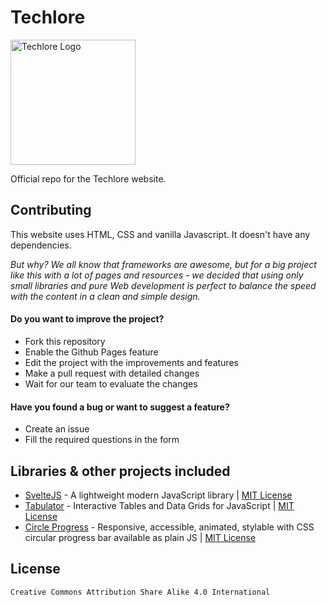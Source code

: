 # Techlore
<img src="https://techlore.tech/assets/svg/logo.svg" width="200px" alt="Techlore Logo">

Official repo for the Techlore website.

## Contributing
    
This website uses HTML, CSS and vanilla Javascript. It doesn't have any dependencies.

*But why? We all know that frameworks are awesome, but for a big project like this with a lot of pages and resources - we decided that using only small libraries and pure Web development is perfect to balance the speed with the content in a clean and simple design.*

#### Do you want to improve the project? 
- Fork this repository 
- Enable the Github Pages feature
- Edit the project with the improvements and features 
- Make a pull request with detailed changes 
- Wait for our team to evaluate the changes 

#### Have you found a bug or want to suggest a feature?
- Create an issue 
- Fill the required questions in the form 

## Libraries & other projects included 

 - [SvelteJS](http://sveltejs.com/) - A lightweight modern JavaScript library  | [MIT License](https://github.com/mattbegent/svelte/blob/master/LICENSE.md) 
 - [Tabulator](http://tabulator.info/) - Interactive Tables and Data Grids for JavaScript | [MIT License](https://github.com/olifolkerd/tabulator/blob/master/LICENSE)
 - [Circle Progress](https://tigrr.github.io/circle-progress/) - Responsive, accessible, animated, stylable with CSS circular progress bar available as plain JS | [MIT License](https://github.com/tigrr/circle-progress/blob/master/LICENSE)  

 ## License
  
    Creative Commons Attribution Share Alike 4.0 International
